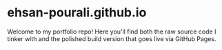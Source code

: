 # ehsan-pourali.github.io
Welcome to my portfolio repo! Here you'll find both the raw source code I tinker with and the polished build version that goes live via GitHub Pages.
